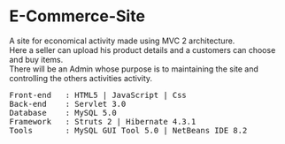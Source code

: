 # E-Commerce-Site
A site for economical activity made using MVC 2 architecture.<br/>
Here a seller can upload his product details and a customers can choose and buy items.<br/>
There will be an Admin whose purpose is to maintaining the site and controlling the others activities activity.
<pre>
Front-end   : HTML5 | JavaScript | Css
Back-end    : Servlet 3.0
Database    : MySQL 5.0
Framework   : Struts 2 | Hibernate 4.3.1
Tools       : MySQL GUI Tool 5.0 | NetBeans IDE 8.2
</pre>
